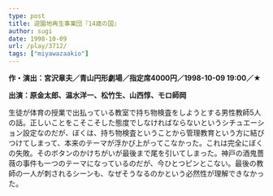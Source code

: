 ```yaml
---
type: post
title: 遊園地再生事業団『14歳の国』
author: sugi
date: 1998-10-09
url: /play/3712/
tags: ["miyawazaakio"]
---
```

**作・演出：宮沢章夫／青山円形劇場／指定席4000円／1998-10-09 19:00／★**

**出演：原金太郎、温水洋一、松竹生、山西惇、モロ師岡**

生徒が体育の授業で出払っている教室で持ち物検査をしようとする男性教師5人の話。正しいことをこそこそした態度でしなければならないというシチュエーション設定なのだが、ぼくは、持ち物検査ということから管理教育という方に結びつけてしまって、本来のテーマが浮かび上がってこなかった。これは完全にぼくの失敗。そのボタンのかけちがいが最後まで尾を引いてしまった。神戸の酒鬼薔薇の事件も一つのテーマになっているのだが、今ひとつピンとこない。最後の教師の一人が刺されるシーンも、なぜそうなるのかという必然性が理解できなかった。

